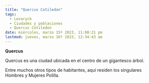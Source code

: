```yaml
---
title: "Quercus Cotiledon"
tags:
  - Levaryck
  - Ciudades y poblaciones
  - Quercus Cotiledon
date: miércoles, marzo 15º 2023, 11:00:21 pm
lastmod: jueves, marzo 16º 2023, 12:34:43 am
---
```


**Quercus**

Quercus es una ciudad ubicada en el centro de un gigantesco árbol.

Entre muchos otros tipos de habitantes, aquí residen los singulares Hombres y Mujeres Polilla.